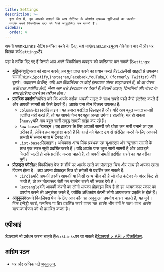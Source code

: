 ```yaml
---
title: Settings
description: >-
  इस लेख में, हम आपको बताएंगे कि आप सेटिंग्स के अंतर्गत उपलब्ध सुविधाओं का उपयोग
  करके अपने विंकलिंक्स पृष्ठ को कैसे अनुकूलित कर सकते हैं।
sidebar:
  order: 4
---
```

अपनी WinkLinks सेटिंग प्रबंधित करने के लिए, यहां जाएं`WinkLinks`मुख्य नेविगेशन बार में और पर क्लिक करें`Settings`टैब.

यहां वे तरीके दिए गए हैं जिनसे आप अपने विंकलिंक्स व्यवहार को कॉन्फ़िगर कर सकते हैं`Settings`:

* **बुद्धिमान**बुद्धिमत्ता को सक्षम करके, हम पुनः प्राप्त करने का प्रयास करते हैं`rich`जैसी साइटों से उपलब्ध सामग्री,`Wink`,`Spotify`,`Instagram`,`Facebook`,`YouTube`,`X (formerly Twitter)` और दूसरे। *उदाहरण के लिए, यदि आप विंकलिंक्स पर कोई इंस्टाग्राम पोस्ट साझा करते हैं, तो वह पोस्ट उसी तरह प्रदर्शित होगी, जैसा आप उसे इंस्टाग्राम पर देखते हैं, जिसमें लाइक, टिप्पणियां और पोस्ट के साथ इंटरैक्ट करने का तरीका होगा।*
* **प्रारंभिक प्रदर्शन**नियंत्रित करें कि आपके दर्शक आपकी साइट के साथ सबसे पहले कैसे इंटरैक्ट करते हैं और आपकी सामग्री को कैसे देखते हैं। आपके पास तीन विकल्प उपलब्ध हैं:
  * `Column-based`डिज़ाइन। यह हमारा पसंदीदा डिज़ाइन है और यदि आप बहुत ज़्यादा सामग्री प्रदर्शित नहीं करते हैं, तो यह आपके पेज पर बहुत अच्छा लगेगा। हालाँकि, यह हो सकता है`heavy`यदि आप बहुत सारी समृद्ध सामग्री साझा कर रहे हैं।
  * `Row-based`डिज़ाइन। यह ब्राउज़र के लिए आपकी सामग्री को थोड़ा कम भारी बनाने का एक तरीका है, लेकिन हम अनुशंसा करते हैं कि कार्ड को बेहतर ढंग से संरेखित करने के लिए आपकी सामग्री में समान मात्रा में टेक्स्ट हो।
  * `List-based`डिज़ाइन। अधिकांश अन्य लिंक प्रबंधक एक यूआरएल और न्यूनतम सामग्री के साथ एक सरल सूची प्रदर्शित करते हैं। यदि आपके पास बहुत सारी सामग्री है और आप इसे जितनी जल्दी हो सके प्रदर्शित करना चाहते हैं, तो अपनी सामग्री प्रदर्शित करने का यह तरीका चुनें।
* **प्रोफ़ाइल फोटो**हर विंकलिंक्स पेज के शीर्ष पर आपके खाते का प्रोफ़ाइल चित्र और साथ ही आपका खाता विवरण होता है। आप अपना प्रोफ़ाइल चित्र दो तरीकों से प्रदर्शित कर सकते हैं:
  * `Circle`यदि आपकी तस्वीर आपकी या किसी अन्य चीज़ की है जो गोल कंटेनर के अंदर फिट हो जाती है, तो हम गोलाकार शैली का उपयोग करने की सलाह देते हैं।
  * `Rectangle`यदि आपकी कंपनी का लोगो आपका प्रोफ़ाइल चित्र है तो हम आयताकार प्रकार का उपयोग करने की अनुशंसा करते हैं, क्योंकि अधिकांश कंपनी लोगो आयताकार प्रकृति के होते हैं।
* **अनुकूलन**अपने विंकलिंक्स पेज के लिए आप कौन सा अनुकूलन उपयोग करना चाहते हैं, यह चुनें। विंक इन्वेंट्री कार्ड, मानचित्र या ग्रिड प्रदर्शित करते समय यह आपके थीम रंगों के साथ-साथ आपके यात्रा कार्यक्रम को भी प्रभावित करता है।

## एपीआई

डेवलपर्स जो प्रबंधन करना चाहते हैं`WinkLinks`पर जा सकते हैं[डेवलपर्स > API > विंकलिंक्स](/developers/apis/#winklinks-api).

## अग्रिम पठन

* पर और अधिक पढ़ें [अनुकूलन](/studio/customization).

